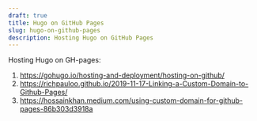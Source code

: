 ```yaml
---
draft: true
title: Hugo on GitHub Pages
slug: hugo-on-github-pages
description: Hosting Hugo on GitHub Pages
---
```


Hosting Hugo on GH-pages:

1. https://gohugo.io/hosting-and-deployment/hosting-on-github/
2. https://richpauloo.github.io/2019-11-17-Linking-a-Custom-Domain-to-Github-Pages/
3. https://hossainkhan.medium.com/using-custom-domain-for-github-pages-86b303d3918a
